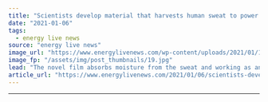 ```yaml
---
title: "Scientists develop material that harvests human sweat to power electronic devices"
date: "2021-01-06"
tags: 
  - energy live news
source: "energy live news"
image_url: "https://www.energylivenews.com/wp-content/uploads/2021/01/1920_960x540-3-1920_720x412.jpg"
image_fp: "/assets/img/post_thumbnails/19.jpg"
lead: "The novel film absorbs moisture from the sweat and working as an electrolyte turns it into energy "
article_url: "https://www.energylivenews.com/2021/01/06/scientists-develop-material-that-harvests-human-sweat-to-power-electronic-devices/"
---
```


---

